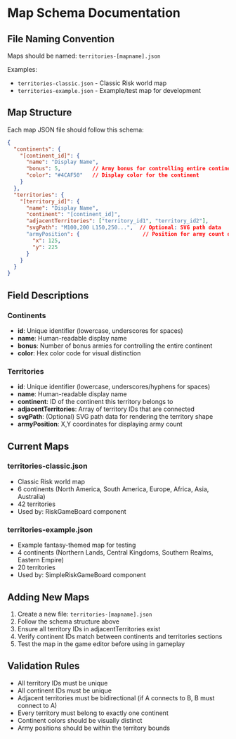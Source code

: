 # Map Schema Documentation

## File Naming Convention
Maps should be named: `territories-[mapname].json`

Examples:
- `territories-classic.json` - Classic Risk world map
- `territories-example.json` - Example/test map for development

## Map Structure

Each map JSON file should follow this schema:

```json
{
  "continents": {
    "[continent_id]": {
      "name": "Display Name",
      "bonus": 5,          // Army bonus for controlling entire continent
      "color": "#4CAF50"   // Display color for the continent
    }
  },
  "territories": {
    "[territory_id]": {
      "name": "Display Name",
      "continent": "[continent_id]",
      "adjacentTerritories": ["territory_id1", "territory_id2"],
      "svgPath": "M100,200 L150,250...",  // Optional: SVG path data
      "armyPosition": {                    // Position for army count display
        "x": 125,
        "y": 225
      }
    }
  }
}
```

## Field Descriptions

### Continents
- **id**: Unique identifier (lowercase, underscores for spaces)
- **name**: Human-readable display name
- **bonus**: Number of bonus armies for controlling the entire continent
- **color**: Hex color code for visual distinction

### Territories
- **id**: Unique identifier (lowercase, underscores/hyphens for spaces)
- **name**: Human-readable display name
- **continent**: ID of the continent this territory belongs to
- **adjacentTerritories**: Array of territory IDs that are connected
- **svgPath**: (Optional) SVG path data for rendering the territory shape
- **armyPosition**: X,Y coordinates for displaying army count

## Current Maps

### territories-classic.json
- Classic Risk world map
- 6 continents (North America, South America, Europe, Africa, Asia, Australia)
- 42 territories
- Used by: RiskGameBoard component

### territories-example.json  
- Example fantasy-themed map for testing
- 4 continents (Northern Lands, Central Kingdoms, Southern Realms, Eastern Empire)
- 20 territories
- Used by: SimpleRiskGameBoard component

## Adding New Maps

1. Create a new file: `territories-[mapname].json`
2. Follow the schema structure above
3. Ensure all territory IDs in adjacentTerritories exist
4. Verify continent IDs match between continents and territories sections
5. Test the map in the game editor before using in gameplay

## Validation Rules

- All territory IDs must be unique
- All continent IDs must be unique
- Adjacent territories must be bidirectional (if A connects to B, B must connect to A)
- Every territory must belong to exactly one continent
- Continent colors should be visually distinct
- Army positions should be within the territory bounds